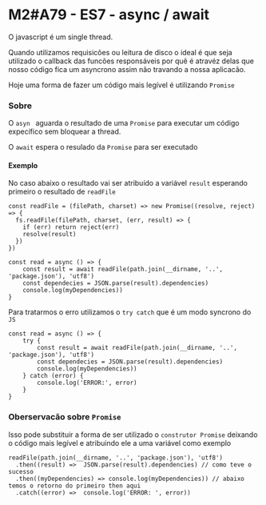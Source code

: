 # M2#A79 - ES7 - async / await
O javascript é um single thread.

Quando utilizamos requisicões ou leitura de disco o ideal é que seja utilizado o callback das funcões responsáveis por quê é atravéz delas que nosso código fica um asyncrono assim não travando a nossa aplicacão.

Hoje uma forma de fazer um código mais legível é utilizando `Promise`

### Sobre
O `asyn ` aguarda o resultado de uma `Promise` para executar um código expecífico sem bloquear a thread.

O `await` espera o resulado da `Promise` para ser executado

#### Exemplo
No caso abaixo o resultado vai ser atribuído a variável `result` esperando primeiro o resultado de `readFile`

```
const readFile = (filePath, charset) => new Promise((resolve, reject) => {
  fs.readFile(filePath, charset, (err, result) => {
    if (err) return reject(err)
    resolve(result)
  })
})

const read = async () => {
	const result = await readFile(path.join(__dirname, '..', 'package.json'), 'utf8')
	const dependecies = JSON.parse(result).dependencies)
	console.log(myDependencies))
}
```
Para tratarmos o erro utilizamos o `try catch` que é um modo syncrono do `JS`

```
const read = async () => {
	try {
		const result = await readFile(path.join(__dirname, '..', 'package.json'), 'utf8')
		const dependecies = JSON.parse(result).dependencies)
		console.log(myDependencies))
	} catch (error) {
		console.log('ERROR:', error)
	}
}
```

### Oberservacão sobre `Promise`
Isso pode substituir a forma de ser utilizado o `construtor Promise` deixando o código mais legível e atribuindo ele a uma variável como exemplo

```
readFile(path.join(__dirname, '..', 'package.json'), 'utf8')
  .then((result) =>  JSON.parse(result).dependencies) // como teve o sucesso
  .then((myDependencies) => console.log(myDependencies)) // abaixo temos o retorno do primeiro then aqui
  .catch((error) =>  console.log('ERROR: ', error))
```
